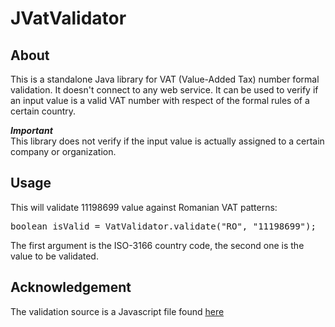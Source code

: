 # JVatValidator
## About
This is a standalone Java library for VAT (Value-Added Tax) number formal validation. It doesn't connect to any web service. It can be used to verify if an input value is a valid VAT number with respect of the formal rules of a certain country.

<b><i>Important</i></b>
<br>This library does not verify if the input value is actually assigned to a certain company or organization.

## Usage
This will validate 11198699 value against Romanian VAT patterns:
<pre>
boolean isValid = VatValidator.validate("RO", "11198699");
</pre>
The first argument is the ISO-3166 country code, the second one is the value to be validated.

## Acknowledgement
The validation source is a Javascript file found <a href="http://www.braemoor.co.uk/software/vat.shtml">here</a>
